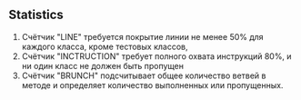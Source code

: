 ## Statistics

1. Счётчик "LINE" требуется покрытие линии не менее 50% для каждого класса, кроме тестовых классов,
2. Счётчик "INCTRUCTION" требует полного охвата инструкций 80%, и ни один класс не должен быть пропущен
3. Счётчик "BRUNCH" подсчитывает общее количество ветвей в методе и определяет количество выполненных или пропущенных.
